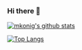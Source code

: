 ### Hi there 👋

[![mkonig's github stats](https://github-readme-stats.vercel.app/api?username=mkonig&count_private=true&show_icons=true)](https://github.com/mkonig)

[![Top Langs](https://github-readme-stats.vercel.app/api/top-langs/?username=mkonig&hide=php)](https://github.com/mkonig)

<!--
**mkonig/mkonig** is a ✨ _special_ ✨ repository because its `README.md` (this file) appears on your GitHub profile.

Here are some ideas to get you started:

- 🔭 I’m currently working on ...
- 🌱 I’m currently learning ...
- 👯 I’m looking to collaborate on ...
- 🤔 I’m looking for help with ...
- 💬 Ask me about ...
- 📫 How to reach me: ...
- 😄 Pronouns: ...
- ⚡ Fun fact: ...
-->
